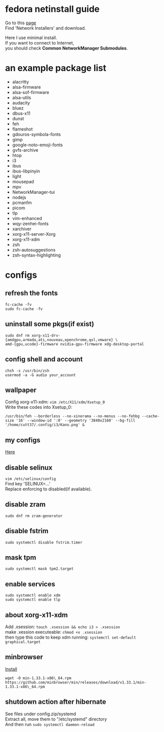 # fedora netinstall guide

Go to this [page](https://alt.fedoraproject.org/)<br>
Find 'Network Installers' and download.<br>

Here I use minimal install.<br>
If you want to connect to Internet,<br>
you should check **Common NetworkManager Submodules**.

# an example package list

- alacritty
- alsa-firmware
- alsa-sof-firmware
- alsa-utils
- audacity
- bluez
- dbus-x11
- dunst
- feh
- flameshot
- gdouros-symbola-fonts
- gimp
- google-noto-emoji-fonts
- gvfs-archive
- htop
- i3
- ibus
- ibus-libpinyin
- light
- mousepad
- mpv
- NetworkManager-tui
- nodejs
- pcmanfm
- picom
- tlp
- vim-enhanced
- wqy-zenhei-fonts
- xarchiver
- xorg-x11-server-Xorg
- xorg-x11-xdm
- zsh
- zsh-autosuggestions
- zsh-syntax-highlighting

# configs

## refresh the fonts
```shell
fc-cache -fv
sudo fc-cache -fv
```

## uninstall some pkgs(if exist)
```shell
sudo dnf rm xorg-x11-drv-{amdgpu,armada,ati,nouveau,openchrome,qxl,vmware} \
amd-{gpu,ucode}-firmware nvidia-gpu-firmware xdg-desktop-portal
```

## config shell and account
```shell
chsh -s /usr/bin/zsh
usermod -a -G audio your_account
```

## wallpaper
Config xorg-x11-xdm: `vim /etc/X11/xdm/Xsetup_0`<br>
Write these codes into Xsetup\_0:<br>
```shell
/usr/bin/feh --borderless --no-xinerama --no-menus --no-fehbg --cache-size '16' --window-id ':0' --geometry '3840x2160' --bg-fill '/home/cutt37/.config/i3/Kano.png' &
```

## my configs
[Here](https://cutt37.is-a.dev/files/fedora/config.zip)

## disable selinux
`vim /etc/selinux/config`<br>
Find key 'SELINUX=...'<br>
Replace enforcing to disabled(if available).

## disable zram
`sudo dnf rm zram-generator`

## disable fstrim
`sudo systemctl disable fstrim.timer`

## mask tpm
```shell
sudo systemctl mask tpm2.target
```

## enable services
```shell
sudo systemctl enable xdm
sudo systemctl enable tlp
```

## about xorg-x11-xdm
Add .xsession: `touch .xsession && echo i3 > .xsession`<br>
make .xession executeable: `chmod +x .xsession`<br>
then type this code to keep xdm running: `systemctl set-default graphical.target`

## minbrowser
[Install](https://minbrowser.org/)<br>
```shell
wget -O min-1.33.1-x86\_64.rpm https://github.com/minbrowser/min/releases/download/v1.33.1/min-1.33.1-x86\_64.rpm
```

## shutdown action after hibernate
See files under config.zip/systemd<br>
Extract all, move them to "/etc/systemd" directory<br>
And then run `sudo systemctl daemon-reload`